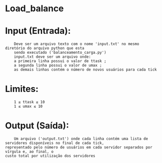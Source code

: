 # Load_balance

# Input (Entrada):
        Deve ser um arquivo texto com o nome 'input.txt' no mesmo diretório do arquivo python que esta
        sendo executado ('balanceamento_carga.py')
        input.txt deve ser um arquivo onde:
        a primeira linha possui o valor de ttask ;
        a segunda linha possui o valor de umax ;
        as demais linhas contém o número de novos usuários para cada tick

# Limites:
        1 ≤ ttask ≤ 10
        1 ≤ umax ≤ 10

# Output (Saída):
        Um arquivo ('output.txt') onde cada linha contém uma lista de servidores disponíveis no final de cada tick,
    representado pelo número de usuários em cada servidor separados por vírgula e, ao final, o
    custo total por utilização dos servidores
   
